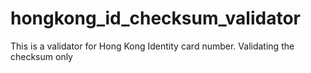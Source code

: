 # hongkong_id_checksum_validator
This is a validator for Hong Kong Identity card number. Validating the checksum only
